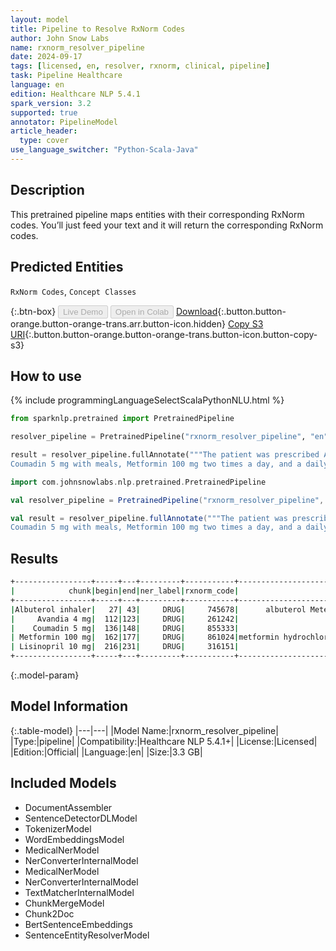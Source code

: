 ```yaml
---
layout: model
title: Pipeline to Resolve RxNorm Codes
author: John Snow Labs
name: rxnorm_resolver_pipeline
date: 2024-09-17
tags: [licensed, en, resolver, rxnorm, clinical, pipeline]
task: Pipeline Healthcare
language: en
edition: Healthcare NLP 5.4.1
spark_version: 3.2
supported: true
annotator: PipelineModel
article_header:
  type: cover
use_language_switcher: "Python-Scala-Java"
---
```


## Description

This pretrained pipeline maps entities with their corresponding RxNorm codes. You’ll just feed your text and it will return the corresponding RxNorm codes.

## Predicted Entities

`RxNorm Codes`, `Concept Classes`

{:.btn-box}
<button class="button button-orange" disabled>Live Demo</button>
<button class="button button-orange" disabled>Open in Colab</button>
[Download](https://s3.amazonaws.com/auxdata.johnsnowlabs.com/clinical/models/rxnorm_resolver_pipeline_en_5.4.1_3.2_1726601707066.zip){:.button.button-orange.button-orange-trans.arr.button-icon.hidden}
[Copy S3 URI](s3://auxdata.johnsnowlabs.com/clinical/models/rxnorm_resolver_pipeline_en_5.4.1_3.2_1726601707066.zip){:.button.button-orange.button-orange-trans.button-icon.button-copy-s3}

## How to use



<div class="tabs-box" markdown="1">
{% include programmingLanguageSelectScalaPythonNLU.html %}
  
```python
from sparknlp.pretrained import PretrainedPipeline

resolver_pipeline = PretrainedPipeline("rxnorm_resolver_pipeline", "en", "clinical/models")

result = resolver_pipeline.fullAnnotate("""The patient was prescribed Albuterol inhaler when needed. She was seen by the endocrinology service, prescribed Avandia 4 mg at nights,
Coumadin 5 mg with meals, Metformin 100 mg two times a day, and a daily dose of Lisinopril 10 mg.""")
```
```scala
import com.johnsnowlabs.nlp.pretrained.PretrainedPipeline

val resolver_pipeline = PretrainedPipeline("rxnorm_resolver_pipeline", "en", "clinical/models")

val result = resolver_pipeline.fullAnnotate("""The patient was prescribed Albuterol inhaler when needed. She was seen by the endocrinology service, prescribed Avandia 4 mg at nights,
Coumadin 5 mg with meals, Metformin 100 mg two times a day, and a daily dose of Lisinopril 10 mg.""")
```
</div>

## Results

```bash
+-----------------+-----+---+---------+-----------+--------------------------------------------------------------------+----------------------------------------------------------------------+----------------------------------------------------------------------+----------------------------------------------------------------------+----------------------------------------------------------------------+
|            chunk|begin|end|ner_label|rxnorm_code|                                                       resolved_text|                                                             all_codes|                                                       all_resolutions|                                                      all_k_aux_labels|                                                         all_distances|
+-----------------+-----+---+---------+-----------+--------------------------------------------------------------------+----------------------------------------------------------------------+----------------------------------------------------------------------+----------------------------------------------------------------------+----------------------------------------------------------------------+
|Albuterol inhaler|   27| 43|     DRUG|     745678|      albuterol Metered Dose Inhaler[albuterol Metered Dose Inhaler]|745678:::2108226:::1154602:::2108233:::2108228:::435:::746762:::210...|albuterol Metered Dose Inhaler[albuterol Metered Dose Inhaler]:::al...|Clinical Drug Form:::Clinical Drug Form:::Clinical Dose Group:::Cli...|4.9847:::5.1028:::5.4746:::5.7809:::6.2859:::6.3948:::6.4499:::6.48...|
|     Avandia 4 mg|  112|123|     DRUG|     261242|                            rosiglitazone 4 MG Oral Tablet [Avandia]|261242:::810073:::153845:::1094008:::2123140:::1369735:::862026:::1...|rosiglitazone 4 MG Oral Tablet [Avandia]:::fesoterodine fumarate 4 ...|Branded Drug:::Branded Drug Comp:::Branded Drug:::Branded Drug Comp...|0.0000:::4.7482:::5.0125:::5.2516:::5.4650:::5.4880:::5.4964:::5.56...|
|    Coumadin 5 mg|  136|148|     DRUG|     855333|                                     warfarin sodium 5 MG [Coumadin]|855333:::438740:::153692:::352120:::1036890:::104363:::201269:::351...|warfarin sodium 5 MG [Coumadin]:::coumarin 5 MG[coumarin 5 MG]:::ox...|Branded Drug Comp:::Clinical Drug Comp:::Branded Drug:::Branded Dru...|0.0000:::4.0885:::5.3065:::5.5132:::5.5336:::5.7412:::5.8485:::6.03...|
| Metformin 100 mg|  162|177|     DRUG|     861024|metformin hydrochloride 100 MG/ML[metformin hydrochloride 100 MG/ML]|861024:::334738:::332848:::861026:::333262:::439563:::103910:::4505...|metformin hydrochloride 100 MG/ML[metformin hydrochloride 100 MG/ML...|Clinical Drug Comp:::Clinical Drug Comp:::Clinical Drug Comp:::Bran...|6.3835:::6.5293:::6.5728:::6.9061:::6.9297:::6.9512:::6.9935:::7.09...|
| Lisinopril 10 mg|  216|231|     DRUG|     316151|                                  lisinopril 10 MG[lisinopril 10 MG]|316151:::567576:::565846:::393444:::563611:::314076:::328290:::8571...|lisinopril 10 MG[lisinopril 10 MG]:::lisinopril 10 MG [Prinivil][li...|Clinical Drug Comp:::Branded Drug Comp:::Branded Drug Comp:::Clinic...|0.0000:::3.6543:::4.2783:::4.2805:::4.6016:::4.8302:::5.1265:::5.54...|
+-----------------+-----+---+---------+-----------+--------------------------------------------------------------------+----------------------------------------------------------------------+----------------------------------------------------------------------+----------------------------------------------------------------------+----------------------------------------------------------------------+
```

{:.model-param}
## Model Information

{:.table-model}
|---|---|
|Model Name:|rxnorm_resolver_pipeline|
|Type:|pipeline|
|Compatibility:|Healthcare NLP 5.4.1+|
|License:|Licensed|
|Edition:|Official|
|Language:|en|
|Size:|3.3 GB|

## Included Models

- DocumentAssembler
- SentenceDetectorDLModel
- TokenizerModel
- WordEmbeddingsModel
- MedicalNerModel
- NerConverterInternalModel
- MedicalNerModel
- NerConverterInternalModel
- TextMatcherInternalModel
- ChunkMergeModel
- Chunk2Doc
- BertSentenceEmbeddings
- SentenceEntityResolverModel
